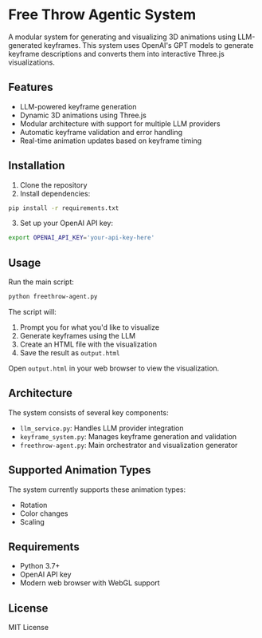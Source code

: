 # Free Throw Agentic System

A modular system for generating and visualizing 3D animations using LLM-generated keyframes. This system uses OpenAI's GPT models to generate keyframe descriptions and converts them into interactive Three.js visualizations.

## Features

- LLM-powered keyframe generation
- Dynamic 3D animations using Three.js
- Modular architecture with support for multiple LLM providers
- Automatic keyframe validation and error handling
- Real-time animation updates based on keyframe timing

## Installation

1. Clone the repository
2. Install dependencies:
```bash
pip install -r requirements.txt
```
3. Set up your OpenAI API key:
```bash
export OPENAI_API_KEY='your-api-key-here'
```

## Usage

Run the main script:
```bash
python freethrow-agent.py
```

The script will:
1. Prompt you for what you'd like to visualize
2. Generate keyframes using the LLM
3. Create an HTML file with the visualization
4. Save the result as `output.html`

Open `output.html` in your web browser to view the visualization.

## Architecture

The system consists of several key components:

- `llm_service.py`: Handles LLM provider integration
- `keyframe_system.py`: Manages keyframe generation and validation
- `freethrow-agent.py`: Main orchestrator and visualization generator

## Supported Animation Types

The system currently supports these animation types:
- Rotation
- Color changes
- Scaling

## Requirements

- Python 3.7+
- OpenAI API key
- Modern web browser with WebGL support

## License

MIT License 